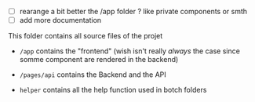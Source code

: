- [ ] rearange a bit better the /app folder ? like private components or smth
- [ ] add more documentation

This folder contains all source files of the projet

- `/app` contains the "frontend" (wish isn't really *always* the case since somme component are rendered in the backend)

- `/pages/api` contains the Backend and the API

- `helper` contains all the help function used in botch folders
